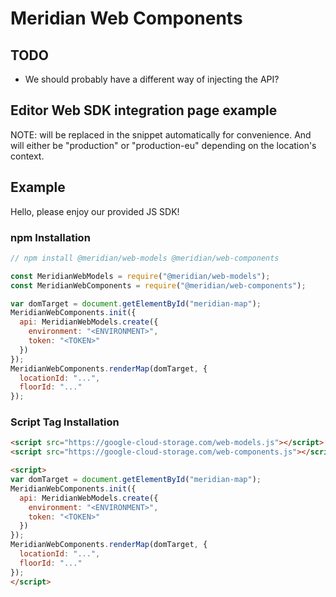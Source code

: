 # Meridian Web Components

## TODO

* We should probably have a different way of injecting the API?

## Editor Web SDK integration page example

NOTE: <TOKEN> will be replaced in the snippet automatically for convenience. And
<ENVIRONMENT> will either be "production" or "production-eu" depending on the
location's context.

## Example

Hello, please enjoy our provided JS SDK!

### npm Installation

```js
// npm install @meridian/web-models @meridian/web-components

const MeridianWebModels = require("@meridian/web-models");
const MeridianWebComponents = require("@meridian/web-components");

var domTarget = document.getElementById("meridian-map");
MeridianWebComponents.init({
  api: MeridianWebModels.create({
    environment: "<ENVIRONMENT>",
    token: "<TOKEN>"
  })
});
MeridianWebComponents.renderMap(domTarget, {
  locationId: "...",
  floorId: "..."
});
```

### Script Tag Installation

```html
<script src="https://google-cloud-storage.com/web-models.js"></script>
<script src="https://google-cloud-storage.com/web-components.js"></script>

<script>
var domTarget = document.getElementById("meridian-map");
MeridianWebComponents.init({
  api: MeridianWebModels.create({
    environment: "<ENVIRONMENT>",
    token: "<TOKEN>"
  })
});
MeridianWebComponents.renderMap(domTarget, {
  locationId: "...",
  floorId: "..."
});
</script>
```
